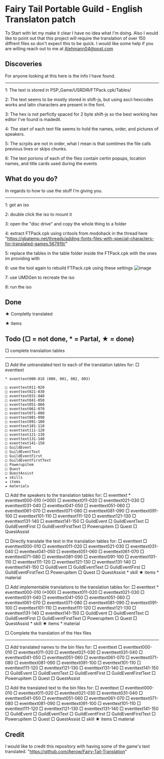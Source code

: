 Fairy Tail Portable Guild - English Translaton patch
====================================================

To Start with let my make it clear I have no idea what I'm doing.
Also I would like to point out that this project will require the translation of over 150 diffrent files so don't expect this to be quick.
I would like some help if you are willing reach out to me at Alehmann04@post.com 

Discoveries
-----------

For anyone looking at this here is the info I have found. 
_________________________________________________________

1: The text is stored in PSP_Game/USRDIR/FTPack.cpk/Tables/

2: The text seems to be mostly stored in shift-js, but using ascii hexcodes works and latin characters are present in the font.

3: The hex is not perfictly spaced for 2 byte shift-js so the best working hex editor I've found is madedit.

4: The start of each text file seems to hold the names, order, and pictures of speakers.

5: The scrpits are not in order, what I mean is that somtimes the file calls previous lines or skips chunks.

6: The text porions of each of the files contain certin popups, location names, and title cards used during the events

What do you do?
---------------
In regards to how to use the stuff I'm giving you.
_________________________________________________

1: get an iso

2: double click the iso to mount it

3: open the "disc drive" and copy the whole thing to a folder

4: extract FTPack.cpk using critools from modohack in the thread here "https://gbatemp.net/threads/adding-fonts-files-with-special-characters-for-translated-games.567919/"

5: replace the tables in the table folder inside the FTPack.cpk with the ones im providing with 

6: use the tool again to rebuild FTPack.cpk using these settings ![image](https://github.com/user-attachments/assets/b001e839-0c00-4047-8a22-80bbf3d03273)

7: use UMDGen to recreate the iso 

8: run the iso

Done
----
★ Completly translated
  
  ★ items
	
Todo (□ = not done, * = Partal, ★ = done)
----
□ complete translation tables
______________________________

  □ Add the untranslated text to each of the translation tables for:
    □ eventtext
	
	* eventtext000-010 (000, 001, 002, 003)
	
    □ eventtext011-020
    □ eventtext021-030
    □ eventtext031-040
    □ eventtext041-050
    □ eventtext051-060
    □ eventtext061-070
    □ eventtext071-080
    □ eventtext081-090
    □ eventtext091-100
    □ eventtext101-110
    □ eventtext111-120
    □ eventtext121-130
    □ eventtext131-140
    □ eventtext141-150
    □ GuildEvent
    □ GuildEventText
    □ GuildEventFirst
    □ GuildEventFirstText
    □ Powerupitem
    □ Quest
    □ QuestAssist
	★ skills
    ★ items
	★ materials
  
  □ Add the speakers to the translation tables for:
    □ eventtext
	* eventtext000-010 (*000)
    □ eventtext011-020
    □ eventtext021-030
    □ eventtext031-040
    □ eventtext041-050
    □ eventtext051-060
    □ eventtext061-070
    □ eventtext071-080
    □ eventtext081-090
    □ eventtext091-100
    □ eventtext101-110
    □ eventtext111-120
    □ eventtext121-130
    □ eventtext131-140
    □ eventtext141-150
    □ GuildEvent
    □ GuildEventText
    □ GuildEventFirst
    □ GuildEventFirstText
    □ Powerupitem
    □ Quest
    □ QuestAssist
  
  □ Directly translate the text in the translation tables for:
    □ eventtext
	□ eventtext000-010
    □ eventtext011-020
    □ eventtext021-030
    □ eventtext031-040
    □ eventtext041-050
    □ eventtext051-060
    □ eventtext061-070
    □ eventtext071-080
    □ eventtext081-090
    □ eventtext091-100
    □ eventtext101-110
    □ eventtext111-120
    □ eventtext121-130
    □ eventtext131-140
    □ eventtext141-150
    □ GuildEvent
    □ GuildEventText
    □ GuildEventFirst
    □ GuildEventFirstText
    □ Powerupitem
    □ Quest
    □ QuestAssist
	* skill
    ★ items
	* material
	
  □ Add implementable translations to the translation tables for:
    □ eventtext
	* eventtext000-010 (*000)
    □ eventtext011-020
    □ eventtext021-030
    □ eventtext031-040
    □ eventtext041-050
    □ eventtext051-060
    □ eventtext061-070
    □ eventtext071-080
    □ eventtext081-090
    □ eventtext091-100
    □ eventtext101-110
    □ eventtext111-120
    □ eventtext121-130
    □ eventtext131-140
    □ eventtext141-150
    □ GuildEvent
    □ GuildEventText
    □ GuildEventFirst
    □ GuildEventFirstText
    □ Powerupitem
    □ Quest
    □ QuestAssist
	* skill
    ★ items
	* material

□ Complete the translation of the Hex files
_____________________________________________

  □ Add translated names to the bin files for:
    □ eventtext
	□ eventtext000-010
    □ eventtext011-020
    □ eventtext021-030
    □ eventtext031-040
    □ eventtext041-050
    □ eventtext051-060
    □ eventtext061-070
    □ eventtext071-080
    □ eventtext081-090
    □ eventtext091-100
    □ eventtext101-110
    □ eventtext111-120
    □ eventtext121-130
    □ eventtext131-140
    □ eventtext141-150
    □ GuildEvent
    □ GuildEventText
    □ GuildEventFirst
    □ GuildEventFirstText
    □ Powerupitem
    □ Quest
    □ QuestAssist
	
  □ Add the translated text to the bin files for:
    □ eventtext
	□ eventtext000-010
    □ eventtext011-020
    □ eventtext021-030
    □ eventtext031-040
    □ eventtext041-050
    □ eventtext051-060
    □ eventtext061-070
    □ eventtext071-080
    □ eventtext081-090
    □ eventtext091-100
    □ eventtext101-110
    □ eventtext111-120
    □ eventtext121-130
    □ eventtext131-140
    □ eventtext141-150
    □ GuildEvent
    □ GuildEventText
    □ GuildEventFirst
    □ GuildEventFirstText
    □ Powerupitem
    □ Quest
    □ QuestAssist
	□ skill
    ★ items
	□ material	

Credit
------
I would like to credit this repository with having some of the game's text translated. "https://github.com/Aerow/Fairy-Tail-Translation"
